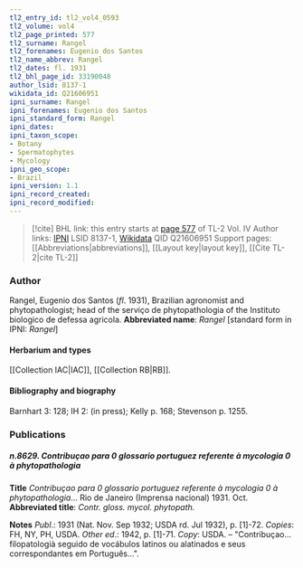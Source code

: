 ```yaml
---
tl2_entry_id: tl2_vol4_0593
tl2_volume: vol4
tl2_page_printed: 577
tl2_surname: Rangel
tl2_forenames: Eugenio dos Santos
tl2_name_abbrev: Rangel
tl2_dates: fl. 1931
tl2_bhl_page_id: 33190048
author_lsid: 8137-1
wikidata_id: Q21606951
ipni_surname: Rangel
ipni_forenames: Eugenio dos Santos
ipni_standard_form: Rangel
ipni_dates: 
ipni_taxon_scope: 
- Botany
- Spermatophytes
- Mycology
ipni_geo_scope: 
- Brazil
ipni_version: 1.1
ipni_record_created: 
ipni_record_modified:
---
```


> [!cite] BHL link: this entry starts at [page 577](https://www.biodiversitylibrary.org/page/33190048) of TL-2 Vol. IV
> Author links: [IPNI](https://www.ipni.org/a/8137-1) LSID 8137-1, [Wikidata](https://www.wikidata.org/wiki/Q21606951) QID Q21606951
> Support pages: [[Abbreviations|abbreviations]], [[Layout key|layout key]], [[Cite TL-2|cite TL-2]]

### Author

Rangel, Eugenio dos Santos (*fl*. 1931), Brazilian agronomist and phytopathologist; head of the serviço de phytopathologia of the Instituto biologico de defessa agricola. 
**Abbreviated name**: *Rangel* \[standard form in IPNI: *Rangel*\]

#### Herbarium and types

[[Collection IAC|IAC]], [[Collection RB|RB]].

#### Bibliography and biography

Barnhart 3: 128; IH 2: (in press); Kelly p. 168; Stevenson p. 1255.

### Publications

##### n.8629. Contribuçao para 0 glossario portuguez referente à mycologia 0 à phytopathologia

**Title**
*Contribuçao para 0 glossario portuguez referente à mycologia 0 à phytopathologia*... Rio de Janeiro (Imprensa nacional) 1931. Oct.
**Abbreviated title**: *Contr. gloss. mycol. phytopath.*

**Notes**
*Publ*.: 1931 (Nat. Nov. Sep 1932; USDA rd. Jul 1932), p. \[1\]-72. *Copies*: FH, NY, PH, USDA.
*Other ed*.: 1942, p. \[1\]-71. *Copy*: USDA. – "Contribuçao... filopatologià seguido de vocábulos latinos ou alatinados e seus correspondantes em Português...".

